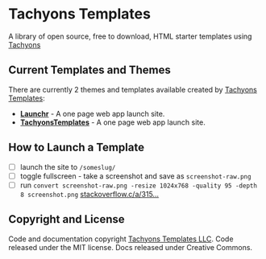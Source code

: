 # Tachyons Templates

A library of open source, free to download, HTML starter templates using [Tachyons](http://tachyons.io/)

## Current Templates and Themes

There are currently 2 themes and templates available created by [Tachyons Templates](http://www.tachyonstemplates.com/):

- [**Launchr**](http://www.tachyonstemplates.com/template-overviews/tachyons-launchr/) - A one page web app launch site.
- [**TachyonsTemplates**](http://www.tachyonstemplates.com/template-overviews/tachyons/) - A one page web app launch site.


## How to Launch a Template

- [ ] launch the site to `/someslug/`
- [ ] toggle fullscreen - take a screenshot and save as `screenshot-raw.png`
- [ ] run `convert screenshot-raw.png -resize 1024x768 -quality 95 -depth 8 screenshot.png` [stackoverflow.c/a/315...](https://stackoverflow.com/a/31540217/1536309)

## Copyright and License

Code and documentation copyright [Tachyons Templates LLC](http://tachyonstemplates.com/). Code released under the MIT license. Docs released under Creative Commons.
